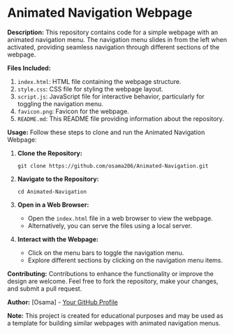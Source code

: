 # Animated Navigation Webpage

**Description:**
This repository contains code for a simple webpage with an animated navigation menu. The navigation menu slides in from the left when activated, providing seamless navigation through different sections of the webpage.

**Files Included:**
1. `index.html`: HTML file containing the webpage structure.
2. `style.css`: CSS file for styling the webpage layout.
3. `script.js`: JavaScript file for interactive behavior, particularly for toggling the navigation menu.
4. `favicon.png`: Favicon for the webpage.
5. `README.md`: This README file providing information about the repository.

**Usage:**
Follow these steps to clone and run the Animated Navigation Webpage:

1. **Clone the Repository:**
   ```
   git clone https://github.com/osama206/Animated-Navigation.git
   ```

2. **Navigate to the Repository:**
   ```
   cd Animated-Navigation
   ```

3. **Open in a Web Browser:**
   - Open the `index.html` file in a web browser to view the webpage.
   - Alternatively, you can serve the files using a local server.

4. **Interact with the Webpage:**
   - Click on the menu bars to toggle the navigation menu.
   - Explore different sections by clicking on the navigation menu items.

**Contributing:**
Contributions to enhance the functionality or improve the design are welcome. Feel free to fork the repository, make your changes, and submit a pull request.

**Author:**
[Osama] - [Your GitHub Profile](https://github.com/osama206)

**Note:**
This project is created for educational purposes and may be used as a template for building similar webpages with animated navigation menus.
